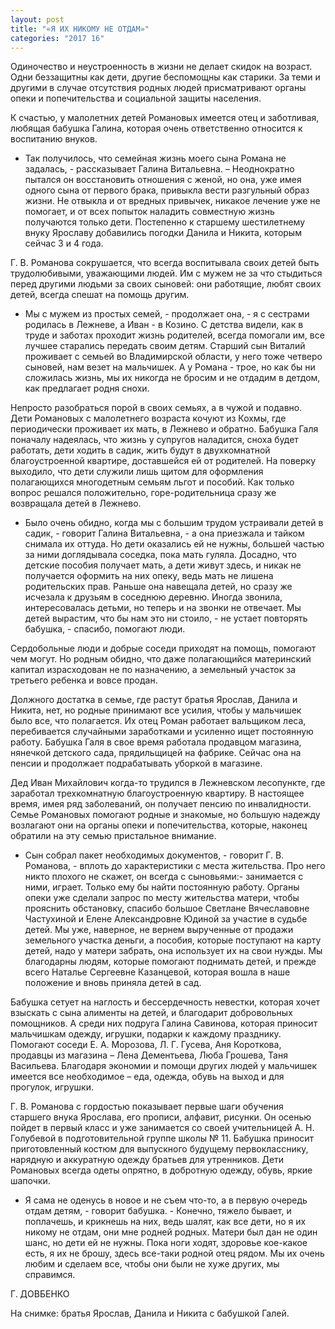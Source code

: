 ```yaml
---
layout: post
title: "«Я ИХ НИКОМУ НЕ ОТДАМ»"
categories: "2017 16"
---
```


Одиночество и неустроенность в жизни не делает скидок на возраст. Одни беззащитны как дети, другие беспомощны как старики. За теми и другими в случае отсутствия родных людей присматривают органы опеки и попечительства и социальной защиты населения.

К счастью, у малолетних детей Романовых имеется отец и заботливая, любящая бабушка Галина, которая очень ответственно относится к воспитанию внуков.

- Так получилось, что семейная жизнь моего сына Романа не задалась, - рассказывает Галина Витальевна. – Неоднократно пытался он восстановить отношения с женой, но она, уже имея одного сына от первого брака, привыкла вести разгульный образ жизни. Не отвыкла и от вредных привычек, никакое лечение уже не помогает, и от всех попыток наладить совместную жизнь получаются только дети. Постепенно к старшему шестилетнему внуку Ярославу добавились погодки Данила и Никита, которым сейчас 3 и 4 года.

Г. В. Романова сокрушается, что всегда воспитывала своих детей быть трудолюбивыми, уважающими людей. Им с мужем не за что стыдиться перед другими людьми за своих сыновей: они работящие, любят своих детей, всегда спешат на помощь другим.

- Мы с мужем из простых семей, - продолжает она, - я с сестрами родилась в Лежневе, а Иван - в Козино. С детства видели, как в труде и заботах проходит жизнь родителей, всегда помогали им, все лучшее старались передать своим детям. Старший сын Виталий проживает с семьей во Владимирской области, у него тоже четверо сыновей, нам везет на мальчишек. А у Романа - трое, но как бы ни сложилась жизнь, мы их никогда не бросим и не отдадим в детдом, как предлагает родня снохи.

Непросто разобраться порой в своих семьях, а в чужой и подавно. Дети Романовых с малолетнего возраста кочуют из Кохмы, где периодически проживает их мать, в Лежнево и обратно. Бабушка Галя поначалу надеялась, что жизнь у супругов наладится, сноха будет работать, дети ходить в садик, жить будут в двухкомнатной благоустроенной квартире, доставшейся ей от родителей. На поверку выходило, что дети служили лишь щитом для оформления полагающихся многодетным семьям льгот и пособий. Как только вопрос решался положительно, горе-родительница сразу же возвращала детей в Лежнево.

- Было очень обидно, когда мы с большим трудом устраивали детей в садик, - говорит Галина Витальевна, - а она приезжала и тайком снимала их оттуда. Но дети оказались ей не нужны, большей частью за ними доглядывала соседка, пока мать гуляла. Досадно, что детские пособия получает мать, а дети живут здесь, и никак не получается оформить на них опеку, ведь мать не лишена родительских прав. Раньше она навещала детей, но сразу же исчезала к друзьям в соседнюю деревню. Иногда звонила, интересовалась детьми, но теперь и на звонки не отвечает. Мы детей вырастим, что бы нам это ни стоило, - не устает повторять бабушка, - спасибо, помогают люди.

Сердобольные люди и добрые соседи приходят на помощь, помогают чем могут. Но родным обидно, что даже полагающийся материнский капитал израсходован не по назначению, а земельный участок за третьего ребенка и вовсе продан.

Должного достатка в семье, где растут братья Ярослав, Данила и Никита, нет, но родные принимают все усилия, чтобы у мальчишек было все, что полагается. Их отец Роман работает вальщиком леса, перебивается случайными заработками и усиленно ищет постоянную работу. Бабушка Галя в свое время работала продавцом магазина, нянечкой детского сада, прядильщицей на фабрике. Сейчас она на пенсии и продолжает подрабатывать уборкой в магазине.

Дед Иван Михайлович когда-то трудился в Лежневском лесопункте, где заработал трехкомнатную благоустроенную квартиру. В настоящее время, имея ряд заболеваний, он получает пенсию по инвалидности. Семье Романовых помогают родные и знакомые, но большую надежду возлагают они на органы опеки и попечительства, которые, наконец обратили на эту семью пристальное внимание.

- Сын собрал пакет необходимых документов, - говорит Г. В. Романова, - вплоть до характеристики с места жительства. Про него никто плохого не скажет, он всегда с сыновьями:- занимается с ними, играет. Только ему бы найти постоянную работу. Органы опеки уже сделали запрос по месту жительства матери, чтобы прояснить обстановку, спасибо большое Светлане Вячеславовне Частухиной и Елене Александровне Юдиной за участие в судьбе детей. Мы уже, наверное, не вернем вырученные от продажи земельного участка деньги, а пособия, которые поступают на карту детей, надо у матери забрать, она использует их на свои нужды. Мы благодарны людям, которые помогают поднимать детей, и прежде всего Наталье Сергеевне Казанцевой, которая вошла в наше положение и вновь приняла детей в сад.

Бабушка сетует на наглость и бессердечность невестки, которая хочет взыскать с сына алименты на детей, и благодарит добровольных помощников. А среди них подруга Галина Савинова, которая приносит мальчишкам одежду, игрушки, подарки к каждому празднику. Помогают соседи Е. А. Морозова, Л. Г. Гусева, Аня Короткова, продавцы из магазина – Лена Дементьева, Люба Грошева, Таня Васильева. Благодаря экономии и помощи других людей у мальчишек имеется все необходимое – еда, одежда, обувь на выход и для прогулок, игрушки.

Г. В. Романова с гордостью показывает первые шаги обучения старшего внука Ярослава, его прописи, алфавит, рисунки. Он осенью пойдет в первый класс и уже занимается со своей учительницей А. Н. Голубевой в подготовительной группе школы № 11. Бабушка приносит приготовленный костюм для выпускного будущему первокласснику, нарядную и аккуратную одежду братьев для утренников. Дети Романовых всегда одеты опрятно, в добротную одежду, обувь, яркие шапочки.

- Я сама не оденусь в новое и не съем что-то, а в первую очередь отдам детям, - говорит бабушка. - Конечно, тяжело бывает, и поплачешь, и крикнешь на них, ведь шалят, как все дети, но я их никому не отдам, они мне родней родных. Матери был дан не один шанс, но дети ей не нужны. Пока ноги ходят, здоровье кое-какое есть, я их не брошу, здесь все-таки родной отец рядом. Мы их очень любим и сделаем все, чтобы они были не хуже других, мы справимся.

Г. ДОВБЕНКО

На снимке: братья Ярослав, Данила и Никита с бабушкой Галей.


